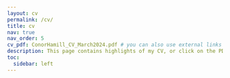 ```yaml
---
layout: cv
permalink: /cv/
title: cv
nav: true
nav_order: 5
cv_pdf: ConorHamill_CV_March2024.pdf # you can also use external links here
description: This page contains highlights of my CV, or click on the PDF symbol to see my full CV./cv.md'. You can also change or remove the top pdf download button.
toc:
  sidebar: left
---
```

